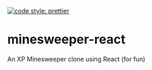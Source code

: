 [![code style: prettier](https://img.shields.io/badge/code_style-prettier-ff69b4.svg?style=flat-square)](https://github.com/prettier/prettier)

# minesweeper-react
An XP Minesweeper clone using React (for fun)
